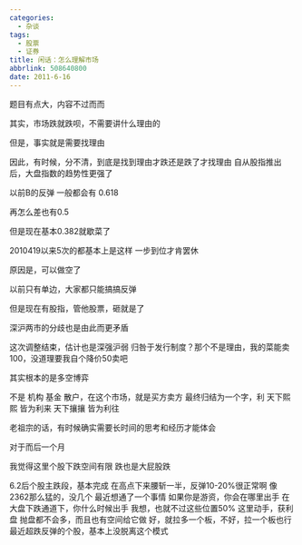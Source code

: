 ```yaml
---
categories:
  - 杂谈
tags:
  - 股票
  - 证券
title: 闲话：怎么理解市场
abbrlink: 508640800
date: 2011-6-16
---
```

题目有点大，内容不过而而
 
其实，市场跌就跌呗，不需要讲什么理由的

但是，事实就是需要找理由

因此，有时候，分不清，到底是找到理由才跌还是跌了才找理由
自从股指推出后，大盘指数的趋势性更强了
 
以前B的反弹 一般都会有 0.618
 
再怎么差也有0.5
 
但是现在基本0.382就歇菜了
 
2010419以来5次的都基本上是这样
一步到位才肯罢休
 
原因是，可以做空了
 
以前只有单边，大家都只能搞搞反弹
 
但是现在有股指，管他股票，砸就是了
 
深沪两市的分歧也是由此而更矛盾
 
这次调整结束，估计也是深强沪弱
归咎于发行制度？那个不是理由，我的菜能卖100，没道理要我自个降价50卖吧

其实根本的是多空博弈
 
不是 机构 基金 散户，在这个市场，就是买方卖方
最终归结为一个字，利
天下熙熙 皆为利来
天下攘攘 皆为利往
 
老祖宗的话，有时候确实需要长时间的思考和经历才能体会
 
对于而后一个月
 
我觉得这里个股下跌空间有限
跌也是大屁股跌
 
6.2后个股主跌段，基本完成
在高点下来腰斩一半，反弹10-20%很正常啊
像2362那么猛的，没几个
最近想通了一个事情
如果你是游资，你会在哪里出手
在大盘下跌通道下，你什么时候出手
我想，也就不过这些位置50%
这里动手，获利盘 抛盘都不会多，而且也有空间给它做
好，就拉多一个板，不好，拉一个板也行
最近超跌反弹的个股，基本上没脱离这个模式